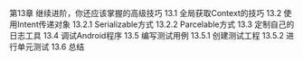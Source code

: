 第13章 继续进阶，你还应该掌握的高级技巧
13.1 全局获取Context的技巧
13.2 使用Intent传递对象
	13.2.1 Serializable方式
	13.2.2 Parcelable方式
13.3 定制自己的日志工具
13.4 调试Android程序
13.5 编写测试用例
	13.5.1 创建测试工程
	13.5.2 进行单元测试
13.6 总结